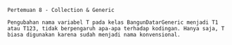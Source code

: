     Pertemuan 8 - Collection & Generic
    
    Pengubahan nama variabel T pada kelas BangunDatarGeneric menjadi T1 atau T123, tidak berpengaruh apa-apa terhadap kodingan. Hanya saja, T biasa digunakan karena sudah menjadi nama konvensional.
